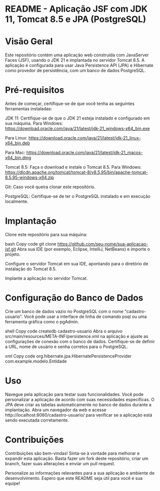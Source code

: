 # README - Aplicação JSF com JDK 11, Tomcat 8.5 e JPA (PostgreSQL)
# Visão Geral
Este repositório contém uma aplicação web construída com JavaServer Faces (JSF), usando o JDK 21 e implantada no servidor Tomcat 8.5. A aplicação é configurada para usar Java Persistence API (JPA) e Hibernate como provedor de persistência, com um banco de dados PostgreSQL.

# Pré-requisitos
Antes de começar, certifique-se de que você tenha as seguintes ferramentas instaladas:

JDK 11: Certifique-se de que o JDK 21 esteja instalado e configurado em sua máquina.
Para Windows:
https://download.oracle.com/java/21/latest/jdk-21_windows-x64_bin.exe

Para Linux:
https://download.oracle.com/java/21/latest/jdk-21_linux-x64_bin.deb

Para Mac:
https://download.oracle.com/java/21/latest/jdk-21_macos-x64_bin.dmg

Tomcat 8.5: Faça o download e instale o Tomcat 8.5.
Para Windows:
https://dlcdn.apache.org/tomcat/tomcat-8/v8.5.95/bin/apache-tomcat-8.5.95-windows-x64.zip

Git: Caso você queira clonar este repositório.

PostgreSQL: Certifique-se de ter o PostgreSQL instalado e em execução localmente.

# Implantação
Clone este repositório para sua máquina:

bash
Copy code
git clone https://github.com/seu-nome/sua-aplicacao-jsf.git
Abra sua IDE (por exemplo, Eclipse, IntelliJ, NetBeans) e importe o projeto.

Configure o servidor Tomcat em sua IDE, apontando para o diretório de instalação do Tomcat 8.5.

Implante a aplicação no servidor Tomcat.

# Configuração do Banco de Dados
Crie um banco de dados vazio no PostgreSQL com o nome "cadastro-usuario". Você pode usar a interface de linha de comando psql ou uma ferramenta gráfica como o pgAdmin.

shell
Copy code
createdb cadastro-usuario
Abra o arquivo src/main/resources/META-INF/persistence.xml na aplicação e ajuste as configurações de conexão com o banco de dados. Certifique-se de definir a URL, nome de usuário e senha corretos para o PostgreSQL.

xml
Copy code
<persistence-unit name="jpa-persistence" transaction-type="RESOURCE_LOCAL">
    <provider>org.hibernate.jpa.HibernatePersistenceProvider</provider>
    <class>com.example.modelo.Entidade</class>
    <properties>
        <property name="hibernate.connection.url" value="jdbc:postgresql://localhost:5432/cadastro-usuario"/>
        <property name="hibernate.connection.username" value="seu_usuario"/>
        <property name="hibernate.connection.password" value="sua_senha"/>
        <!-- ... outras propriedades ... -->
    </properties>
</persistence-unit>

# Uso
Navegue pela aplicação para testar suas funcionalidades. Você pode personalizar a aplicação de acordo com suas necessidades específicas. O JPA deve criar as tabelas automaticamente no banco de dados durante a implantação.
Abra um navegador da web e acesse http://localhost:8080/cadastro-usuario/ para verificar se a aplicação está sendo executada corretamente.

# Contribuições
Contribuições são bem-vindas! Sinta-se à vontade para melhorar e expandir esta aplicação. Basta fazer um fork deste repositório, criar um branch, fazer suas alterações e enviar um pull request.

Personalize as informações relevantes para a sua aplicação e ambiente de desenvolvimento. Espero que este README seja útil para você e sua equipe!





